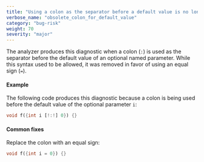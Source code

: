 ```yaml
---
title: "Using a colon as the separator before a default value is no longer supported"
verbose_name: "obsolete_colon_for_default_value"
category: "bug-risk"
weight: 70
severity: "major"
---
```

The analyzer produces this diagnostic when a colon (`:`) is used as the
separator before the default value of an optional named parameter.
While this syntax used to be allowed, it was removed in favor of
using an equal sign (`=`).

#### Example

The following code produces this diagnostic because a colon is being used
before the default value of the optional parameter `i`:

```dart
void f({int i [!:!] 0}) {}
```

#### Common fixes

Replace the colon with an equal sign:

```dart
void f({int i = 0}) {}
```
